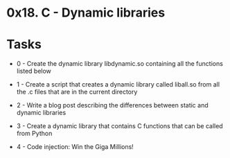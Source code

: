 # 0x18. C - Dynamic libraries #

# Tasks #

* 0 - Create the dynamic library libdynamic.so containing all the functions listed below

* 1 - Create a script that creates a dynamic library called liball.so from all the .c files that are in the current directory

* 2 - Write a blog post describing the differences between static and dynamic libraries

* 3 - Create a dynamic library that contains C functions that can be called from Python

* 4 - Code injection: Win the Giga Millions!
